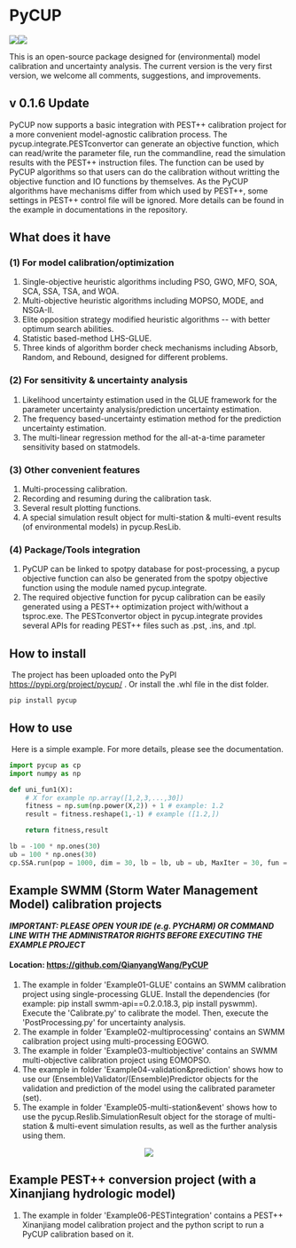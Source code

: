 # PyCUP

<img src="https://img.shields.io/badge/Version-0.1.6-brightgreen" /><img src="https://img.shields.io/badge/Language-Python-blue" />	

This is an open-source package designed for (environmental) model calibration and uncertainty analysis. The current version is the very first version, we welcome all comments, suggestions, and improvements.

## v 0.1.6 Update

PyCUP now supports a basic integration with PEST++ calibration project for a more convenient model-agnostic calibration process. The pycup.integrate.PESTconvertor can generate an objective function, which can read/write the parameter file, run the commandline, read the simulation results with the PEST++ instruction files. The function can be used by PyCUP algorithms so that users can do the calibration without writting the objective function and IO functions by themselves. As the PyCUP algorithms have mechanisms differ from which used by PEST++, some settings in PEST++ control file will be ignored. More details can be found in the example in documentations in the repository.

## What does it have

### (1) For model calibration/optimization

1. Single-objective heuristic algorithms including PSO, GWO, MFO, SOA, SCA, SSA, TSA, and WOA.
2. Multi-objective heuristic algorithms including MOPSO, MODE, and NSGA-II.
3. Elite opposition strategy modified heuristic algorithms -- with better optimum search abilities.
4. Statistic based-method LHS-GLUE.
5. Three kinds of algorithm border check mechanisms including Absorb, Random, and Rebound, designed for different problems.

### (2) For sensitivity & uncertainty analysis

1. Likelihood uncertainty estimation used in the GLUE framework for the parameter uncertainty analysis/prediction uncertainty estimation.
2. The frequency based-uncertainty estimation method for the prediction uncertainty estimation.
3. The multi-linear regression method for the all-at-a-time parameter sensitivity based on statmodels.

### (3) Other convenient features

1. Multi-processing calibration.
2. Recording and resuming during the calibration task.
3. Several result plotting functions.
4. A special simulation result object  for multi-station & multi-event results (of environmental models) in pycup.ResLib.

### (4) Package/Tools integration

1. PyCUP can be linked to spotpy database for post-processing, a pycup objective function can also be generated from the spotpy objective function using the module named pycup.integrate.
2. The required objective function for pycup calibration can be easily generated using a PEST++ optimization project with/without a tsproc.exe. The PESTconvertor object in pycup.integrate provides several APIs for reading PEST++ files such as .pst, .ins, and .tpl.

## How to install

​	The project has been uploaded onto the PyPI https://pypi.org/project/pycup/ . Or install the .whl file in the dist folder.

```
pip install pycup
```

## How to use

​	Here is a simple example. For more details, please see the documentation.

```python
import pycup as cp
import numpy as np

def uni_fun1(X):
	# X for example np.array([1,2,3,...,30])
    fitness = np.sum(np.power(X,2)) + 1 # example: 1.2
    result = fitness.reshape(1,-1) # example ([1.2,])

    return fitness,result

lb = -100 * np.ones(30)
ub = 100 * np.ones(30)
cp.SSA.run(pop = 1000, dim = 30, lb = lb, ub = ub, MaxIter = 30, fun = uni_fun1)
```

## Example SWMM (Storm Water Management Model) calibration projects

***IMPORTANT: PLEASE OPEN YOUR IDE (e.g. PYCHARM) OR COMMAND LINE WITH THE ADMINISTRATOR RIGHTS BEFORE EXECUTING THE EXAMPLE PROJECT***

#### Location: https://github.com/QianyangWang/PyCUP

1. The example in folder 'Example01-GLUE' contains an SWMM calibration project using single-processing GLUE. Install the dependencies (for example: pip install swmm-api==0.2.0.18.3, pip install pyswmm). Execute the 'Calibrate.py' to calibrate the model. Then, execute the 'PostProcessing.py' for uncertainty analysis.
2. The example in folder 'Example02-multiprocessing' contains an SWMM calibration project using multi-processing EOGWO.
3. The example in folder 'Example03-multiobjective' contains an SWMM multi-objective calibration project using EOMOPSO. 
4. The example in folder 'Example04-validation&prediction' shows how to use our (Ensemble)Validator/(Ensemble)Predictor objects for the validation and prediction of the model using the calibrated parameter (set).
5. The example in folder 'Example05-multi-station&event' shows how to use the pycup.Reslib.SimulationResult object for the storage of multi-station & multi-event simulation results, as well as the further analysis using them.

<div align=center>
<img src="https://user-images.githubusercontent.com/116932670/209893309-e67c425f-0eff-47b4-a552-b30d717a138b.png">
</div>

## Example PEST++ conversion project (with a Xinanjiang hydrologic model)

1. The example in folder 'Example06-PESTintegration' contains a PEST++ Xinanjiang model calibration project and the python script to run a PyCUP calibration based on it.
